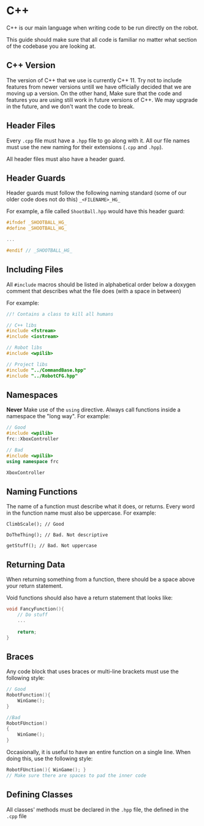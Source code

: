 # C++
C++ is our main language when writing code to be run directly on the robot. 

This guide should make sure that all code is familiar no matter what section of the codebase you are looking at.

## C++ Version
The version of C++ that we use is currently C++ 11. Try not to include features from newer versions untill we have officially decided that we are moving up a version. On the other hand, Make sure that the code and features you are using still work in future versions of C++.  We may upgrade in the future, and we don't want the code to break. 

## Header Files
Every `.cpp` file must have a `.hpp` file to go along with it. All our file names must use the new naming for their extensions (`.cpp` and `.hpp`).

All header files must also have a header guard.

## Header Guards
Header guards must follow the following naming standard (some of our older code does not do this) `_<FILENAME>_HG_`

For example, a file called `ShootBall.hpp` would have this header guard:
```cpp
#ifndef _SHOOTBALL_HG_
#define _SHOOTBALL_HG_

...

#endif // _SHOOTBALL_HG_
```

## Including Files
All `#include` macros should be listed in alphabetical order below a doxygen comment that describes what the file does (with a space in between)

For example:
```cpp
//! Contains a class to kill all humans

// C++ libs
#include <fstream>
#include <iostream>

// Robot libs
#include <wpilib>

// Project libs
#include "../CommandBase.hpp"
#include "../RobotCFG.hpp"

```

## Namespaces
**Never** Make use of the `using` directive. Always call functions inside a namespace the "long way". For example:

```cpp
// Good
#include <wpilib>
frc::XboxController 

// Bad
#include <wpilib>
using namespace frc

XboxController
```

## Naming Functions
The name of a function must describe what it does, or returns. Every word in the function name must also be uppercase. For example:
```
ClimbScale(); // Good

DoTheThing(); // Bad. Not descriptive

getStuff(); // Bad. Not uppercase
```

## Returning Data
When returning something from a function, there should be a space above your return statement.

Void functions should also have a return statement that looks like:
```cpp
void FancyFunction(){
	// Do stuff
	...
	
	return;
}
```

## Braces
Any code block that uses braces or multi-line brackets must use the following style:
```cpp
// Good
RobotFunction(){
	WinGame();
}

//Bad
RobotFUnction()
{
	WinGame();
}
```
Occasionally, it is useful to have an entire function on a single line. When doing this, use the following style:
```cpp
RobotFUnction(){ WinGame(); }
// Make sure there are spaces to pad the inner code
```

## Defining Classes
All classes' methods must be declared in the `.hpp` file, the defined in the `.cpp` file
